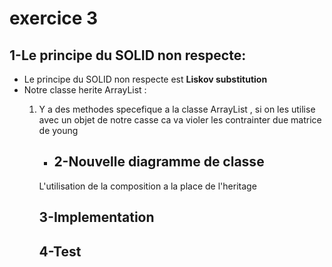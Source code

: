 # **exercice 3**
## 1-Le principe du SOLID non respecte:
- Le principe du SOLID non respecte est **Liskov substitution**
- Notre classe herite ArrayList<object> 
:

1. Y a des methodes specefique a la classe ArrayList<object> , si on les utilise avec un objet de notre casse ca va violer les contrainter due matrice de young
- ## 2-Nouvelle diagramme de classe
L'utilisation de la composition a la place de l'heritage
## 3-Implementation

## 4-Test

